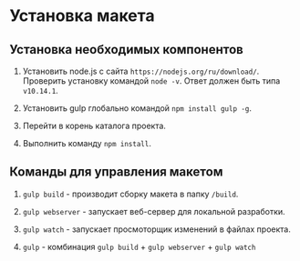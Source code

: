 # Установка макета

## Установка необходимых компонентов

1. Установить node.js с сайта ```https://nodejs.org/ru/download/```. Проверить установку командой ```node -v```. Ответ должен быть типа ```v10.14.1```.

2. Установить gulp глобально командой ```npm install gulp -g```.

3. Перейти в корень каталога проекта.

4. Выполнить команду ```npm install```.

## Команды для управления макетом

1. ```gulp build``` - производит сборку макета в папку ```/build```.

2. ```gulp webserver``` - запускает веб-сервер для локальной разработки.

3. ```gulp watch``` - запускает просмоторщик изменений в файлах проекта.

4. ```gulp``` - комбинация ```gulp build``` + ```gulp webserver``` + ```gulp watch```
